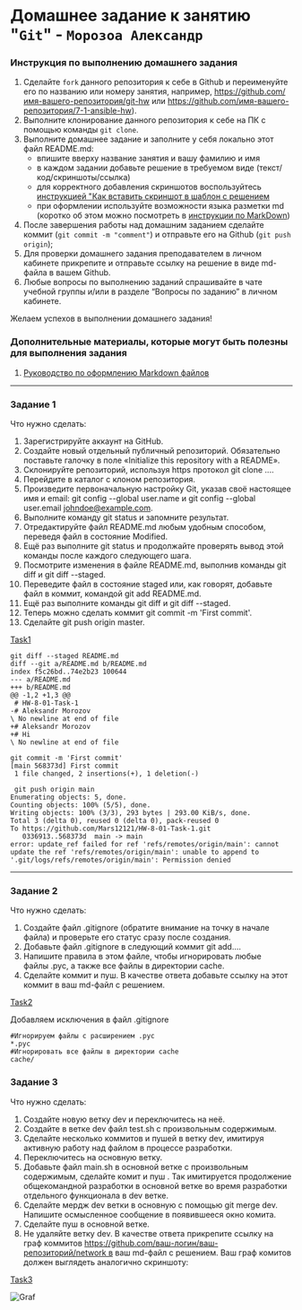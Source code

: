 # Домашнее задание к занятию "`Git`" - `Морозоа Александр`


### Инструкция по выполнению домашнего задания

   1. Сделайте `fork` данного репозитория к себе в Github и переименуйте его по названию или номеру занятия, например, https://github.com/имя-вашего-репозитория/git-hw или  https://github.com/имя-вашего-репозитория/7-1-ansible-hw).
   2. Выполните клонирование данного репозитория к себе на ПК с помощью команды `git clone`.
   3. Выполните домашнее задание и заполните у себя локально этот файл README.md:
      - впишите вверху название занятия и вашу фамилию и имя
      - в каждом задании добавьте решение в требуемом виде (текст/код/скриншоты/ссылка)
      - для корректного добавления скриншотов воспользуйтесь [инструкцией "Как вставить скриншот в шаблон с решением](https://github.com/netology-code/sys-pattern-homework/blob/main/screen-instruction.md)
      - при оформлении используйте возможности языка разметки md (коротко об этом можно посмотреть в [инструкции  по MarkDown](https://github.com/netology-code/sys-pattern-homework/blob/main/md-instruction.md))
   4. После завершения работы над домашним заданием сделайте коммит (`git commit -m "comment"`) и отправьте его на Github (`git push origin`);
   5. Для проверки домашнего задания преподавателем в личном кабинете прикрепите и отправьте ссылку на решение в виде md-файла в вашем Github.
   6. Любые вопросы по выполнению заданий спрашивайте в чате учебной группы и/или в разделе “Вопросы по заданию” в личном кабинете.
   
Желаем успехов в выполнении домашнего задания!
   
### Дополнительные материалы, которые могут быть полезны для выполнения задания

1. [Руководство по оформлению Markdown файлов](https://gist.github.com/Jekins/2bf2d0638163f1294637#Code)

---

### Задание 1

Что нужно сделать:

1. Зарегистрируйте аккаунт на GitHub.
2. Создайте новый отдельный публичный репозиторий. Обязательно поставьте галочку в поле «Initialize this repository with a README».
3. Склонируйте репозиторий, используя https протокол git clone ....
4. Перейдите в каталог с клоном репозитория.
5. Произведите первоначальную настройку Git, указав своё настоящее имя и email: git config --global user.name и git config --global user.email johndoe@example.com.
6. Выполните команду git status и запомните результат.
7. Отредактируйте файл README.md любым удобным способом, переведя файл в состояние Modified.
8. Ещё раз выполните git status и продолжайте проверять вывод этой команды после каждого следующего шага.
9. Посмотрите изменения в файле README.md, выполнив команды git diff и git diff --staged.
10. Переведите файл в состояние staged или, как говорят, добавьте файл в коммит, командой git add README.md.
11. Ещё раз выполните команды git diff и git diff --staged.
12. Теперь можно сделать коммит git commit -m 'First commit'.
13. Сделайте git push origin master.

[Task1](https://github.com/Mars12121/HW-8-01-Task-1.git)

```
git diff --staged README.md
diff --git a/README.md b/README.md
index f5c26bd..74e2b23 100644
--- a/README.md
+++ b/README.md
@@ -1,2 +1,3 @@
 # HW-8-01-Task-1
-# Aleksandr Morozov
\ No newline at end of file
+# Aleksandr Morozov
+# Hi 
\ No newline at end of file
```

```
git commit -m 'First commit'
[main 568373d] First commit
 1 file changed, 2 insertions(+), 1 deletion(-)
```
```
 git push origin main
Enumerating objects: 5, done.
Counting objects: 100% (5/5), done.
Writing objects: 100% (3/3), 293 bytes | 293.00 KiB/s, done.
Total 3 (delta 0), reused 0 (delta 0), pack-reused 0
To https://github.com/Mars12121/HW-8-01-Task-1.git
   0336913..568373d  main -> main
error: update_ref failed for ref 'refs/remotes/origin/main': cannot update the ref 'refs/remotes/origin/main': unable to append to '.git/logs/refs/remotes/origin/main': Permission denied
```

---

### Задание 2

Что нужно сделать:
1. Создайте файл .gitignore (обратите внимание на точку в начале файла) и проверьте его статус сразу после создания.
2. Добавьте файл .gitignore в следующий коммит git add....
3. Напишите правила в этом файле, чтобы игнорировать любые файлы .pyc, а также все файлы в директории cache.
4. Сделайте коммит и пуш.
В качестве ответа добавьте ссылку на этот коммит в ваш md-файл с решением.

[Task2](https://github.com/Mars12121/8.1-HW/blob/main/.gitignore)

Добавляем исключения в файл .gitignore
```
#Игнорируем файлы с расширением .pyc
*.pyc
#Игнорировать все файлы в директории cache
cache/
```

### Задание 3

Что нужно сделать:
1. Создайте новую ветку dev и переключитесь на неё.
2. Создайте в ветке dev файл test.sh с произвольным содержимым.
3. Сделайте несколько коммитов и пушей в ветку dev, имитируя активную работу над файлом в процессе разработки.
4. Переключитесь на основную ветку.
5. Добавьте файл main.sh в основной ветке с произвольным содержимым, сделайте комит и пуш . Так имитируется продолжение общекомандной разработки в основной ветке во время разработки отдельного функционала в dev ветке.
6. Сделайте мердж dev ветки в основную с помощью git merge dev. Напишите осмысленное сообщение в появившееся окно комита.
7. Сделайте пуш в основной ветке.
8. Не удаляйте ветку dev.
В качестве ответа прикрепите ссылку на граф коммитов https://github.com/ваш-логин/ваш-репозиторий/network в ваш md-файл с решением.
Ваш граф комитов должен выглядеть аналогично скриншоту:

[Task3](https://github.com/Mars12121/8.1-HW/network)

![Graf](https://github.com/Mars12121/8.1-HW/main/img/Task3.png)